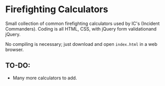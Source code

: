 # Firefighting Calculators
Small collection of common firefighting calculators used by IC's (Incident 
Commanders). Coding is all HTML, CSS, with jQuery form validationand jQuery.

No compiling is necessary; just download and open `index.html` in a web browser.

## TO-DO:
* Many more calculators to add.
